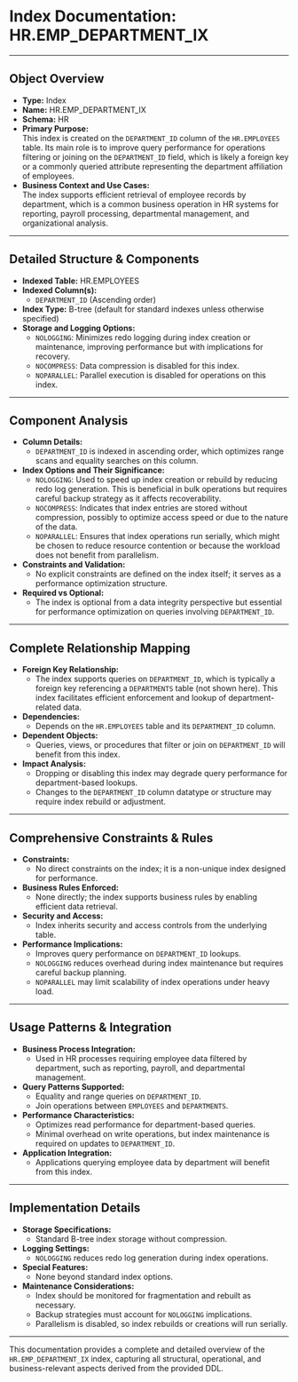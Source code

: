# Index Documentation: HR.EMP_DEPARTMENT_IX

---

## Object Overview
- **Type:** Index
- **Name:** HR.EMP_DEPARTMENT_IX
- **Schema:** HR
- **Primary Purpose:**  
  This index is created on the `DEPARTMENT_ID` column of the `HR.EMPLOYEES` table. Its main role is to improve query performance for operations filtering or joining on the `DEPARTMENT_ID` field, which is likely a foreign key or a commonly queried attribute representing the department affiliation of employees.
- **Business Context and Use Cases:**  
  The index supports efficient retrieval of employee records by department, which is a common business operation in HR systems for reporting, payroll processing, departmental management, and organizational analysis.

---

## Detailed Structure & Components
- **Indexed Table:** HR.EMPLOYEES
- **Indexed Column(s):**  
  - `DEPARTMENT_ID` (Ascending order)
- **Index Type:** B-tree (default for standard indexes unless otherwise specified)
- **Storage and Logging Options:**  
  - `NOLOGGING`: Minimizes redo logging during index creation or maintenance, improving performance but with implications for recovery.
  - `NOCOMPRESS`: Data compression is disabled for this index.
  - `NOPARALLEL`: Parallel execution is disabled for operations on this index.

---

## Component Analysis
- **Column Details:**  
  - `DEPARTMENT_ID` is indexed in ascending order, which optimizes range scans and equality searches on this column.
- **Index Options and Their Significance:**  
  - `NOLOGGING`: Used to speed up index creation or rebuild by reducing redo log generation. This is beneficial in bulk operations but requires careful backup strategy as it affects recoverability.
  - `NOCOMPRESS`: Indicates that index entries are stored without compression, possibly to optimize access speed or due to the nature of the data.
  - `NOPARALLEL`: Ensures that index operations run serially, which might be chosen to reduce resource contention or because the workload does not benefit from parallelism.
- **Constraints and Validation:**  
  - No explicit constraints are defined on the index itself; it serves as a performance optimization structure.
- **Required vs Optional:**  
  - The index is optional from a data integrity perspective but essential for performance optimization on queries involving `DEPARTMENT_ID`.

---

## Complete Relationship Mapping
- **Foreign Key Relationship:**  
  - The index supports queries on `DEPARTMENT_ID`, which is typically a foreign key referencing a `DEPARTMENTS` table (not shown here). This index facilitates efficient enforcement and lookup of department-related data.
- **Dependencies:**  
  - Depends on the `HR.EMPLOYEES` table and its `DEPARTMENT_ID` column.
- **Dependent Objects:**  
  - Queries, views, or procedures that filter or join on `DEPARTMENT_ID` will benefit from this index.
- **Impact Analysis:**  
  - Dropping or disabling this index may degrade query performance for department-based lookups.
  - Changes to the `DEPARTMENT_ID` column datatype or structure may require index rebuild or adjustment.

---

## Comprehensive Constraints & Rules
- **Constraints:**  
  - No direct constraints on the index; it is a non-unique index designed for performance.
- **Business Rules Enforced:**  
  - None directly; the index supports business rules by enabling efficient data retrieval.
- **Security and Access:**  
  - Index inherits security and access controls from the underlying table.
- **Performance Implications:**  
  - Improves query performance on `DEPARTMENT_ID` lookups.
  - `NOLOGGING` reduces overhead during index maintenance but requires careful backup planning.
  - `NOPARALLEL` may limit scalability of index operations under heavy load.

---

## Usage Patterns & Integration
- **Business Process Integration:**  
  - Used in HR processes requiring employee data filtered by department, such as reporting, payroll, and departmental management.
- **Query Patterns Supported:**  
  - Equality and range queries on `DEPARTMENT_ID`.
  - Join operations between `EMPLOYEES` and `DEPARTMENTS`.
- **Performance Characteristics:**  
  - Optimizes read performance for department-based queries.
  - Minimal overhead on write operations, but index maintenance is required on updates to `DEPARTMENT_ID`.
- **Application Integration:**  
  - Applications querying employee data by department will benefit from this index.

---

## Implementation Details
- **Storage Specifications:**  
  - Standard B-tree index storage without compression.
- **Logging Settings:**  
  - `NOLOGGING` reduces redo log generation during index operations.
- **Special Features:**  
  - None beyond standard index options.
- **Maintenance Considerations:**  
  - Index should be monitored for fragmentation and rebuilt as necessary.
  - Backup strategies must account for `NOLOGGING` implications.
  - Parallelism is disabled, so index rebuilds or creations will run serially.

---

This documentation provides a complete and detailed overview of the `HR.EMP_DEPARTMENT_IX` index, capturing all structural, operational, and business-relevant aspects derived from the provided DDL.